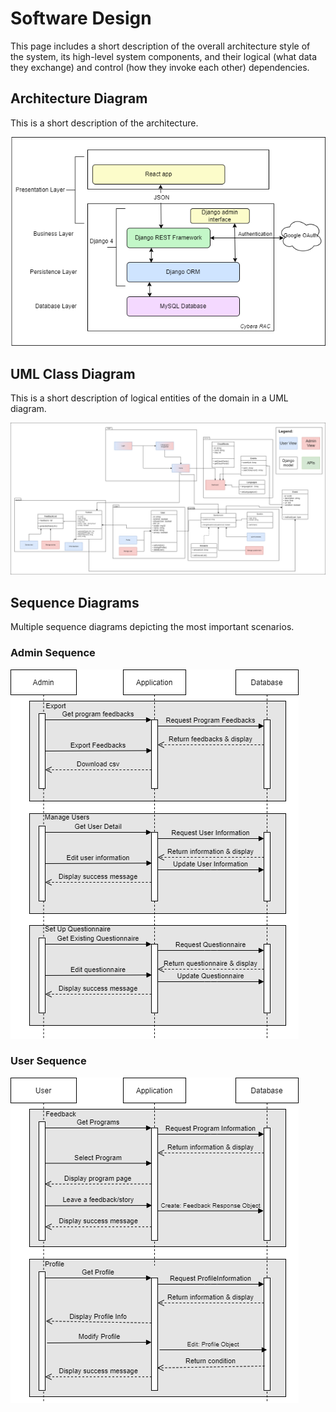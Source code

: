 # Software Design
This page includes a short description of the overall architecture style of the system, its high-level system components, and their logical (what data they exchange) and control (how they invoke each other) dependencies.

## Architecture Diagram
This is a short description of the architecture.

![Architecture](img/Architecture.png)


## UML Class Diagram
This is a short description of logical entities of the domain in a UML diagram.

![UML](img/UML.png)

## Sequence Diagrams
Multiple sequence diagrams depicting the most important scenarios.

### Admin Sequence
![Admin Sequence](img/Admin%20Sequence.png)

### User Sequence
![User Sequence](img/User%20Sequence.png)
